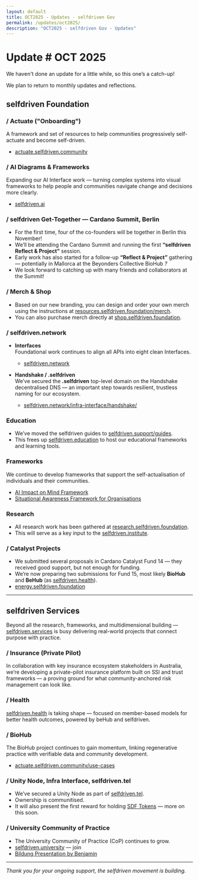 ```yaml
---
layout: default
title: OCT2025 - Updates - selfdriven Gov
permalink: /updates/oct2025/
description: "OCT2025 - selfdriven Gov - Updates"
---
```


# Update # OCT 2025

We haven't done an update for a little while, so this one’s a catch-up!

We plan to return to monthly updates and reflections.

## selfdriven Foundation

### / Actuate ("Onboarding")

A framework and set of resources to help communities progressively self-actuate and become self-driven.

- [actuate.selfdriven.community](https://actuate.selfdriven.community)

### / AI Diagrams & Frameworks

Expanding our AI Interface work — turning complex systems into visual frameworks to help people and communities navigate change and decisions more clearly.

- [selfdriven.ai](https://selfdriven.ai)

### / selfdriven Get-Together — Cardano Summit, Berlin

- For the first time, four of the co-founders will be together in Berlin this November!  
- We’ll be attending the Cardano Summit and running the first **“selfdriven Reflect & Project”** session.  
- Early work has also started for a follow-up **“Reflect & Project”** gathering — potentially in Mallorca at the Beyonders Collective BioHub *?*  
- We look forward to catching up with many friends and collaborators at the Summit!

### / Merch & Shop

- Based on our new branding, you can design and order your own merch using the instructions at [resources.selfdriven.foundation/merch](https://resources.selfdriven.foundation/merch/).  
- You can also purchase merch directly at [shop.selfdriven.foundation](https://shop.selfdriven.foundation).

### / selfdriven.network 

- **Interfaces**  
    Foundational work continues to align all APIs into eight clean Interfaces.  
    - [selfdriven.network](https://selfdriven.network)

- **Handshake / .selfdriven**  
    We’ve secured the **.selfdriven** top-level domain on the Handshake decentralised DNS — an important step towards resilient, trustless naming for our ecosystem.  
    - [selfdriven.network/infra-interface/handshake/](https://www.selfdriven.network/infra-interface/handshake/)

### Education

- We’ve moved the selfdriven guides to [selfdriven.support/guides](https://selfdriven.support/guides).  
- This frees up [selfdriven.education](https://selfdriven.education) to host our educational frameworks and learning tools.

### Frameworks

We continue to develop frameworks that support the self-actualisation of individuals and their communities.

- [AI Impact on Mind Framework](/impact-on-mind-framework/)  
- [Situational Awareness Framework for Organisations](/situational-awareness-framework/organisations/)

### Research

- All research work has been gathered at [research.selfdriven.foundation](https://research.selfdriven.foundation).  
- This will serve as a key input to the [selfdriven.institute](https://selfdriven.institute).

### / Catalyst Projects

- We submitted several proposals in Cardano Catalyst Fund 14 — they received good support, but not enough for funding.  
- We’re now preparing two submissions for Fund 15, most likely **BioHub** and **BeHub** (as [selfdriven.health](https://selfdriven.health)).  
- [energy.selfdriven.foundation](https://energy.selfdriven.foundation)

---

## selfdriven Services

Beyond all the research, frameworks, and multidimensional building — [selfdriven.services](https://selfdriven.services) is busy delivering real-world projects that connect purpose with practice.
 
### / Insurance (Private Pilot)

In collaboration with key insurance ecosystem stakeholders in Australia, we’re developing a private-pilot insurance platform built on SSI and trust frameworks — a proving ground for what community-anchored risk management can look like.

### / Health

[selfdriven.health](https://selfdriven.health) is taking shape — focused on member-based models for better health outcomes, powered by beHub and selfdriven.

### / BioHub

The BioHub project continues to gain momentum, linking regenerative practice with verifiable data and community development.  
- [actuate.selfdriven.community/use-cases](https://actuate.selfdriven.community/use-cases)

### / Unity Node, Infra Interface, selfdriven.tel

- We’ve secured a Unity Node as part of [selfdriven.tel](https://www.selfdriven.tel/).  
- Ownership is communitised.  
- It will also present the first reward for holding [SDF Tokens](https://selfdriven.fyi/tokenomics) — more on this soon.

### / University Community of Practice

- The University Community of Practice (CoP) continues to grow.  
- [selfdriven.university](https://selfdriven.university) — join  
- [Bildung Presentation by Benjamin](https://www.selfdriven.education/resources/bildung/)

---

*Thank you for your ongoing support, the selfdriven movement is building.*